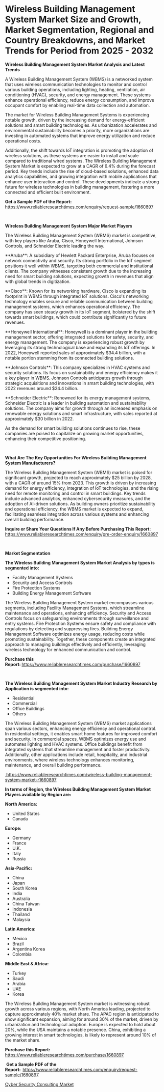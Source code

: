 <p><h1>Wireless Building Management System Market Size and Growth, Market Segmentation, Regional and Country Breakdowns, and Market Trends for Period from 2025 -  2032</h1></p><p><strong>Wireless Building Management System Market Analysis and Latest Trends</strong></p>
<p><p>A Wireless Building Management System (WBMS) is a networked system that uses wireless communication technologies to monitor and control various building operations, including lighting, heating, ventilation, air conditioning (HVAC), security, and energy management. These systems enhance operational efficiency, reduce energy consumption, and improve occupant comfort by enabling real-time data collection and automation.</p><p>The market for Wireless Building Management Systems is experiencing notable growth, driven by the increasing demand for energy-efficient solutions and smart building technologies. As urbanization accelerates and environmental sustainability becomes a priority, more organizations are investing in automated systems that improve energy utilization and reduce operational costs. </p><p>Additionally, the shift towards IoT integration is promoting the adoption of wireless solutions, as these systems are easier to install and scale compared to traditional wired systems. The Wireless Building Management System Market is expected to grow at a CAGR of 6.4% during the forecast period. Key trends include the rise of cloud-based solutions, enhanced data analytics capabilities, and growing integration with mobile applications that enhance user interaction and control. These developments indicate a strong future for wireless technologies in building management, fostering a more connected and efficient built environment.</p></p>
<p><strong>Get a Sample PDF of the Report:&nbsp;</strong> <a href="https://www.reliableresearchtimes.com/enquiry/request-sample/1660897?utm_campaign=2006&utm_medium=2&utm_source=Github&utm_content=ia&utm_term=10032025&utm_id=wireless-building-management-system">https://www.reliableresearchtimes.com/enquiry/request-sample/1660897</a></p>
<p>&nbsp;</p>
<p><strong>Wireless Building Management System Major Market Players</strong></p>
<p><p>The Wireless Building Management System (WBMS) market is competitive, with key players like Aruba, Cisco, Honeywell International, Johnson Controls, and Schneider Electric leading the way.</p><p>**Aruba**: A subsidiary of Hewlett Packard Enterprise, Aruba focuses on network connectivity and security. Its strong portfolio in the IoT segment positions it well within WBMS, targeting both commercial and institutional clients. The company witnesses consistent growth due to the increasing need for smart building solutions, expecting growth in revenues that align with global trends in digitization.</p><p>**Cisco**: Known for its networking hardware, Cisco is expanding its footprint in WBMS through integrated IoT solutions. Cisco's networking technology enables secure and reliable communication between building management systems, which enhances operational efficiency. The company has seen steady growth in its IoT segment, bolstered by the shift towards smart buildings, which could contribute significantly to future revenues.</p><p>**Honeywell International**: Honeywell is a dominant player in the building management sector, offering integrated solutions for safety, security, and energy management. The company is experiencing robust growth by leveraging its strong technological base and expanding its IoT offerings. In 2022, Honeywell reported sales of approximately $34.4 billion, with a notable portion stemming from its connected building solutions.</p><p>**Johnson Controls**: This company specializes in HVAC systems and security solutions. Its focus on sustainability and energy efficiency makes it a key player in WBMS. Johnson Controls anticipates growth through strategic acquisitions and innovations in smart building technologies, with 2022 revenues around $24.4 billion.</p><p>**Schneider Electric**: Renowned for its energy management systems, Schneider Electric is a leader in building automation and sustainability solutions. The company aims for growth through an increased emphasis on renewable energy solutions and smart infrastructure, with sales reported at approximately $30 billion in 2022.</p><p>As the demand for smart building solutions continues to rise, these companies are poised to capitalize on growing market opportunities, enhancing their competitive positioning.</p></p>
<p>&nbsp;</p>
<p><strong>What Are The Key Opportunities For Wireless Building Management System Manufacturers?</strong></p>
<p><p>The Wireless Building Management System (WBMS) market is poised for significant growth, projected to reach approximately $25 billion by 2028, with a CAGR of around 15% from 2023. This growth is driven by increasing demand for energy efficiency, integration of IoT technologies, and the rising need for remote monitoring and control in smart buildings. Key trends include advanced analytics, enhanced cybersecurity measures, and the adoption of AI-driven solutions. As building owners prioritize sustainability and operational efficiency, the WBMS market is expected to expand, facilitating seamless integration across various systems and enhancing overall building performance.</p></p>
<p><strong>Inquire or Share Your Questions If Any Before Purchasing This Report:</strong> <a href="https://www.reliableresearchtimes.com/enquiry/pre-order-enquiry/1660897?utm_campaign=2006&utm_medium=2&utm_source=Github&utm_content=ia&utm_term=10032025&utm_id=wireless-building-management-system">https://www.reliableresearchtimes.com/enquiry/pre-order-enquiry/1660897</a></p>
<p>&nbsp;</p>
<p><strong>Market Segmentation</strong></p>
<p><strong>The Wireless Building Management System Market Analysis by types is segmented into:</strong></p>
<p><ul><li>Facility Management Systems</li><li>Security and Access Controls</li><li>Fire Protection Systems</li><li>Building Energy Management Software</li></ul></p>
<p><p>The Wireless Building Management System market encompasses various segments, including Facility Management Systems, which streamline maintenance and operations, enhancing efficiency. Security and Access Controls focus on safeguarding environments through surveillance and entry systems. Fire Protection Systems ensure safety and compliance with regulations by detecting and suppressing fires. Building Energy Management Software optimizes energy usage, reducing costs while promoting sustainability. Together, these components create an integrated approach to managing buildings effectively and efficiently, leveraging wireless technology for enhanced communication and control.</p></p>
<p><strong>Purchase this Report:&nbsp;</strong><a href="https://www.reliableresearchtimes.com/purchase/1660897?utm_campaign=2006&utm_medium=2&utm_source=Github&utm_content=ia&utm_term=10032025&utm_id=wireless-building-management-system">https://www.reliableresearchtimes.com/purchase/1660897</a></p>
<p>&nbsp;</p>
<p><strong>The Wireless Building Management System Market Industry Research by Application is segmented into:</strong></p>
<p><ul><li>Residential</li><li>Commercial</li><li>Office Buildings</li><li>Others</li></ul></p>
<p><p>The Wireless Building Management System (WBMS) market applications span various sectors, enhancing energy efficiency and operational control. In residential settings, it enables smart home features for improved comfort and security. In commercial spaces, WBMS optimizes energy use and automates lighting and HVAC systems. Office buildings benefit from integrated systems that streamline management and foster productivity. Additionally, other applications include retail, hospitality, and industrial environments, where wireless technology enhances monitoring, maintenance, and overall building performance.</p></p>
<p><a href="https://www.reliableresearchtimes.com/wireless-building-management-system-market-r1660897?utm_campaign=2006&utm_medium=2&utm_source=Github&utm_content=ia&utm_term=10032025&utm_id=wireless-building-management-system">&nbsp;https://www.reliableresearchtimes.com/wireless-building-management-system-market-r1660897</a></p>
<p><strong>In terms of Region, the Wireless Building Management System Market Players available by Region are:</strong></p>
<p>
    <p> <strong> North America: </strong>
        <ul>
            <li>United States</li>
            <li>Canada</li>
        </ul>
        </p> 
    <p> <strong> Europe: </strong>
        <ul>
            <li>Germany</li>
            <li>France</li>
            <li>U.K.</li>
            <li>Italy</li>
            <li>Russia</li>
        </ul>
        </p> 
    <p> <strong> Asia-Pacific: </strong>
        <ul>
            <li>China</li>
            <li>Japan</li>
            <li>South Korea</li>
            <li>India</li>
            <li>Australia</li>
            <li>China Taiwan</li>
            <li>Indonesia</li>
            <li>Thailand</li>
            <li>Malaysia</li>
        </ul>
        </p> 
    <p> <strong> Latin America: </strong>
        <ul>
            <li>Mexico</li>
            <li>Brazil</li>
            <li>Argentina Korea</li>
            <li>Colombia</li>
        </ul>
        </p> 
    <p> <strong> Middle East & Africa: </strong>
        <ul>
            <li>Turkey</li>
            <li>Saudi</li>
            <li>Arabia</li>
            <li>UAE</li>
            <li>Korea</li>
        </ul>
    </p>
    </p>
<p><p>The Wireless Building Management System market is witnessing robust growth across various regions, with North America leading, projected to capture approximately 40% market share. The APAC region is anticipated to show significant expansion, aiming for around 30% of the market, driven by urbanization and technological adoption. Europe is expected to hold about 20%, while the USA maintains a notable presence. China, exhibiting a growing interest in smart technologies, is likely to represent around 10% of the market share.</p></p>
<p><strong>Purchase this Report: </strong><a href="https://www.reliableresearchtimes.com/purchase/1660897?utm_campaign=2006&utm_medium=2&utm_source=Github&utm_content=ia&utm_term=10032025&utm_id=wireless-building-management-system">https://www.reliableresearchtimes.com/purchase/1660897</a></p>
<p>&nbsp;<strong>Get a Sample PDF of the Report:&nbsp;&nbsp;</strong><a href="https://www.reliableresearchtimes.com/enquiry/request-sample/1660897?utm_campaign=2006&utm_medium=2&utm_source=Github&utm_content=ia&utm_term=10032025&utm_id=wireless-building-management-system">https://www.reliableresearchtimes.com/enquiry/request-sample/1660897</a></p>
<p><strong></strong></p>
<p><p><a href="https://github.com/groszsaoudrd/Market-Research-Report-List-1/blob/main/cyber-security-consulting-market.md?utm_campaign=2006&utm_medium=2&utm_source=Github&utm_content=ia&utm_term=10032025&utm_id=wireless-building-management-system">Cyber Security Consulting Market</a></p></p>